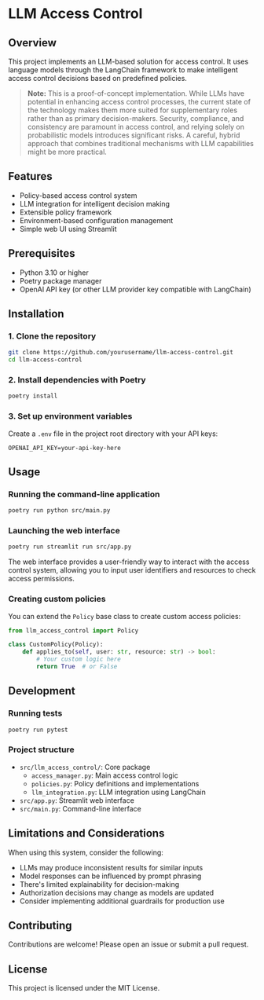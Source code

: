 # LLM Access Control

## Overview
This project implements an LLM-based solution for access control. It uses language models through the LangChain framework to make intelligent access control decisions based on predefined policies.

> **Note:** This is a proof-of-concept implementation. While LLMs have potential in enhancing access control processes, the current state of the technology makes them more suited for supplementary roles rather than as primary decision-makers. Security, compliance, and consistency are paramount in access control, and relying solely on probabilistic models introduces significant risks. A careful, hybrid approach that combines traditional mechanisms with LLM capabilities might be more practical.

## Features
- Policy-based access control system
- LLM integration for intelligent decision making
- Extensible policy framework
- Environment-based configuration management
- Simple web UI using Streamlit

## Prerequisites
- Python 3.10 or higher
- Poetry package manager
- OpenAI API key (or other LLM provider key compatible with LangChain)

## Installation

### 1. Clone the repository
```sh
git clone https://github.com/yourusername/llm-access-control.git
cd llm-access-control
```

### 2. Install dependencies with Poetry
```sh
poetry install
```

### 3. Set up environment variables
Create a `.env` file in the project root directory with your API keys:
```
OPENAI_API_KEY=your-api-key-here
```

## Usage

### Running the command-line application
```sh
poetry run python src/main.py
```

### Launching the web interface
```sh
poetry run streamlit run src/app.py
```

The web interface provides a user-friendly way to interact with the access control system, allowing you to input user identifiers and resources to check access permissions.

### Creating custom policies
You can extend the `Policy` base class to create custom access policies:

```python
from llm_access_control import Policy

class CustomPolicy(Policy):
    def applies_to(self, user: str, resource: str) -> bool:
        # Your custom logic here
        return True  # or False
```

## Development

### Running tests
```sh
poetry run pytest
```

### Project structure
- `src/llm_access_control/`: Core package
  - `access_manager.py`: Main access control logic
  - `policies.py`: Policy definitions and implementations
  - `llm_integration.py`: LLM integration using LangChain
- `src/app.py`: Streamlit web interface
- `src/main.py`: Command-line interface

## Limitations and Considerations

When using this system, consider the following:

- LLMs may produce inconsistent results for similar inputs
- Model responses can be influenced by prompt phrasing
- There's limited explainability for decision-making
- Authorization decisions may change as models are updated
- Consider implementing additional guardrails for production use

## Contributing
Contributions are welcome! Please open an issue or submit a pull request.

## License
This project is licensed under the MIT License.
